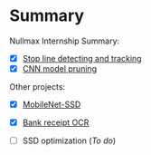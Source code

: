 # Summary

Nullmax Internship Summary:

- [x] [Stop line detecting and tracking](Nullmax/stop_line.md)
- [x] [CNN model pruning](Nullmax/pruning/A_Survey_of_Network_Pruning_II.md)

Other projects:

- [x] [MobileNet-SSD](Projects/Mobilenet_SSD/mobile_ssd.md)
- [x] [Bank receipt OCR](Projects/Cheque_ocr/setup.md)
- [ ] SSD optimization (*To do*)

